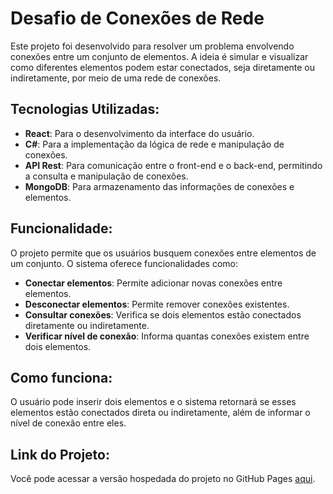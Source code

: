 # **Desafio de Conexões de Rede**

Este projeto foi desenvolvido para resolver um problema envolvendo conexões entre um conjunto de elementos. A ideia é simular e visualizar como diferentes elementos podem estar conectados, seja diretamente ou indiretamente, por meio de uma rede de conexões.

## **Tecnologias Utilizadas:**
- **React**: Para o desenvolvimento da interface do usuário.
- **C#**: Para a implementação da lógica de rede e manipulação de conexões.
- **API Rest**: Para comunicação entre o front-end e o back-end, permitindo a consulta e manipulação de conexões.
- **MongoDB**: Para armazenamento das informações de conexões e elementos.

## **Funcionalidade:**
O projeto permite que os usuários busquem conexões entre elementos de um conjunto. O sistema oferece funcionalidades como:

- **Conectar elementos**: Permite adicionar novas conexões entre elementos.
- **Desconectar elementos**: Permite remover conexões existentes.
- **Consultar conexões**: Verifica se dois elementos estão conectados diretamente ou indiretamente.
- **Verificar nível de conexão**: Informa quantas conexões existem entre dois elementos.

## **Como funciona:**
O usuário pode inserir dois elementos e o sistema retornará se esses elementos estão conectados direta ou indiretamente, além de informar o nível de conexão entre eles.

## **Link do Projeto:**
Você pode acessar a versão hospedada do projeto no GitHub Pages [aqui](https://manuwenning.github.io/network-connection).

